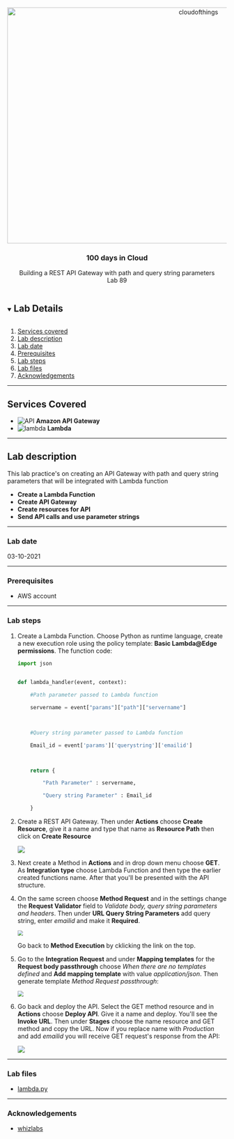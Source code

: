<br />

<p align="center">
  <a href="img/">
    <img src="img/diagram.png" alt="cloudofthings" width="862" height="542">
  </a>



  <h3 align="center">100 days in Cloud</h3>

  <p align="center">
    Building a REST API Gateway with path and query string parameters
    <br />
    Lab 89
    <br />
  </p>





</p>

<details open="open">
  <summary><h2 style="display: inline-block">Lab Details</h2></summary>
  <ol>
    <li><a href="#services-covered">Services covered</a>
    <li><a href="#lab-description">Lab description</a></li>
    </li>
    <li><a href="#lab-date">Lab date</a></li>
    <li><a href="#prerequisites">Prerequisites</a></li>    
    <li><a href="#lab-steps">Lab steps</a></li>
    <li><a href="#lab-files">Lab files</a></li>
    <li><a href="#acknowledgements">Acknowledgements</a></li>
  </ol>
</details>

---

## Services Covered
*  ![API](https://github.com/CloudedThings/100-Days-in-Cloud/blob/main/images/Api_Gateway.png) **Amazon API Gateway**
*  ![lambda](https://github.com/CloudedThings/100-Days-in-Cloud/blob/main/images/AWS_Lambda.png) **Lambda**

---

## Lab description
This lab practice's on creating an API Gateway with path and query string parameters that will be integrated with Lambda function

* **Create a Lambda Function**
* **Create API Gateway**
* **Create resources for API**
* **Send API calls and use parameter strings**

---

### Lab date
03-10-2021

---

### Prerequisites
* AWS account

---

### Lab steps
1. Create a Lambda Function. Choose Python as runtime language, create a new execution role using the policy template: **Basic Lambda@Edge permissions**. The function code:

   ```python
   import json
   
    
   def lambda_handler(event, context):
   
       #Path parameter passed to Lambda function
   
       servername = event["params"]["path"]["servername"]
   
       
   
       #Query string parameter passed to Lambda function
   
       Email_id = event['params']['querystring']['emailid']
   
       
   
       return {
   
           "Path Parameter" : servername,
   
           "Query string Parameter" : Email_id
   
       }
   ```

2. Create a REST API Gateway. Then under **Actions** choose **Create Resource**, give it a name and type that name as **Resource Path** then click on **Create Resource**

   ![](img/apiresource.png)

3. Next create a Method in **Actions** and in drop down menu choose **GET**. As **Integration type** choose Lambda Function and then type the earlier created functions name. After that you'll be presented with the API structure.

4. On the same screen choose **Method Request** and in the settings change the **Request Validator** field to _Validate body, query string parameters and headers_. Then under **URL Query String Parameters** add query string, enter *emailid* and make it **Required**. 

   <img src="img/apimethod.png" style="zoom:75%;" />

   Go back to **Method Execution** by cklicking the link on the top.

5. Go to the **Integration Request** and under **Mapping templates** for the **Request body passthrough** choose *When there are no templates defined* and **Add mapping template** with value *application/json*. Then generate template *Method Request passthrough*:

   <img src="img/mappingtemplates.png" style="zoom:80%;" />

6. Go back and deploy the API. Select the GET method resource and in **Actions** choose **Deploy API**. Give it a name and deploy. You'll see the **Invoke URL**. Then under **Stages** choose the name resource and GET method and copy the URL. Now if you replace name with *Production* and add *emailid* you will receive GET request's response from the API:

   ![](C:\Users\lesze\OneDrive\Documents\AWS\100-Days-in-Cloud\100-Days-in-Cloud\Labs\89-API-Gateway-with-parameters\img\apiresponse.png)

---
### Lab files

* [lambda.py]()

---

### Acknowledgements
* [whizlabs](https://play.whizlabs.com/site/task_details?lab_type=1&task_id=157&quest_id=36)

